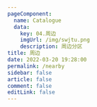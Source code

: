 ```yaml
---
pageComponent: 
  name: Catalogue
  data: 
    key: 04.周边
    imgUrl: /img/swjtu.png
    description: 周边分区
title: 周边
date: 2022-03-20 19:28:00
permalink: /nearby
sidebar: false
article: false
comment: false
editLink: false
---
```


